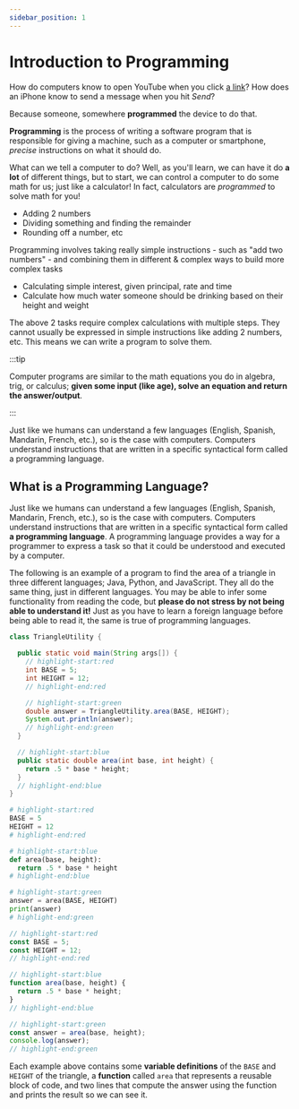 ```yaml
---
sidebar_position: 1
---
```



# Introduction to Programming

How do computers know to open YouTube when you click [a link](https://www.youtube.com/watch?v=dQw4w9WgXcQ)? How does an iPhone know to send a message when you hit _Send_?

Because someone, somewhere **programmed** the device to do that.

**Programming** is the process of writing a software program that is responsible for giving a machine, such as a computer or smartphone, _precise_ instructions on what it should do.

What can we tell a computer to do? Well, as you'll learn, we can have it do **a lot** of different things, but to start,
we can control a computer to do some math for us; just like a calculator! In fact, calculators are _programmed_ to solve
math for you!

- Adding 2 numbers
- Dividing something and finding the remainder
- Rounding off a number, etc

Programming involves taking really simple instructions - such as "add two numbers" - and combining them in different &amp; complex ways to build more complex tasks

- Calculating simple interest, given principal, rate and time
- Calculate how much water someone should be drinking based on their height and weight

The above 2 tasks require complex calculations with multiple steps. They cannot usually be expressed in simple instructions like adding 2 numbers, etc. This means we can write a program to solve them.

:::tip

Computer programs are similar to the math equations you do in algebra, trig, or calculus; **given some input (like age), solve an equation and return the answer/output**.

:::

Just like we humans can understand a few languages (English, Spanish, Mandarin, French, etc.), so is the case with computers. Computers understand instructions that are written in a specific syntactical form called a programming language.

## What is a Programming Language?

Just like we humans can understand a few languages (English, Spanish, Mandarin, French, etc.), so is the case with computers. Computers understand instructions that are written in a specific syntactical form called **a programming language**. A programming language provides a way for a programmer to express a task so that it could be understood and executed by a computer.

The following is an example of a program to find the area of a triangle in three different languages; Java, Python, and JavaScript. They all do the same thing, just in different languages. You may be able to infer some functionality from reading the code, but **please do not stress by not being able to understand it!** Just as you have to learn a foreign language before being able to read it, the same is true of programming languages.

<Tabs>
<TabItem value="java" label="Java">

```java title="Find the area of a triangle in Java" showLineNumbers
class TriangleUtility {

  public static void main(String args[]) {
    // highlight-start:red
    int BASE = 5;
    int HEIGHT = 12;
    // highlight-end:red

    // highlight-start:green
    double answer = TriangleUtility.area(BASE, HEIGHT);
    System.out.println(answer);
    // highlight-end:green
  }

  // highlight-start:blue
  public static double area(int base, int height) {
    return .5 * base * height;
  }
  // highlight-end:blue
}
```

</TabItem>
<TabItem value="py" label="Python">

```py title="Find the area of a triangle in Python" showLineNumbers
# highlight-start:red
BASE = 5
HEIGHT = 12
# highlight-end:red

# highlight-start:blue
def area(base, height):
  return .5 * base * height
# highlight-end:blue

# highlight-start:green
answer = area(BASE, HEIGHT)
print(answer)
# highlight-end:green
```

</TabItem>
<TabItem value="js" label="JavaScript">

```js title="Find the area of a triangle in JavaScript" showLineNumbers
// highlight-start:red
const BASE = 5;
const HEIGHT = 12;
// highlight-end:red

// highlight-start:blue
function area(base, height) {
  return .5 * base * height;
}
// highlight-end:blue

// highlight-start:green
const answer = area(base, height);
console.log(answer);
// highlight-end:green
```

</TabItem>
</Tabs>

Each example above contains some <HighlightReference color="red">**variable definitions** of the `BASE` and `HEIGHT`</HighlightReference> of the triangle, <HighlightReference color="blue">a **function** called `area` that represents a reusable block of code</HighlightReference>, and <HighlightReference color="green">two lines that compute the answer using the function and prints the result</HighlightReference> so we can see it.